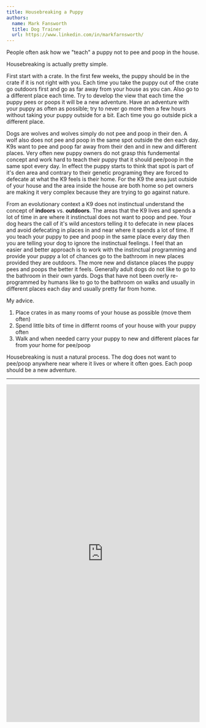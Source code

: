 ```yaml
---
title: Housebreaking a Puppy
authors:
  name: Mark Fansworth
  title: Dog Trainer
  url: https://www.linkedin.com/in/markfarnsworth/
---
```

People often ask how we "teach" a puppy not to pee and poop in the house.

Housebreaking is actually pretty simple.

First start with a crate. In the first few weeks, the puppy should be in the
crate if it is not right with you. Each time you take the puppy out of the
crate go outdoors first and go as far away from your house as you can. Also
go to a different place each time. Try to develop the view that each time the
puppy pees or poops it will be a new adventure. Have an adventure with your
puppy as often as possible; try to never go more then a few hours without
taking your puppy outside for a bit. Each time you go outside pick a
different place.

Dogs are wolves and wolves simply do not pee and poop in their den. A wolf also
does not pee and poop in the same spot outside the den each day. K9s want to
pee and poop far away from their den and in new and different places. Very
often new puppy owners do not grasp this fundemental concept and work hard to
teach their puppy that it should pee/poop in the same spot every day. In effect
the puppy starts to think that spot is part of it's den area and contrary to
their genetic programing they are forced to defecate at what the K9 feels is
their home. For the K9 the area just outside of your house and the area inside
the house are both home so pet owners are making it very complex because they
are trying to go against nature.

From an evolutionary context a K9 does not instinctual understand the concept
of **indoors** vs. **outdoors**. The areas that the K9 lives and spends a lot
of time in are where it instinctual does not want to poop and pee. Your dog
hears the call of it's wild ancestors telling it to defecate in new places and
avoid defecating in places in and near where it spends a lot of time. If you
teach your puppy to pee and poop in the same place every day then you are
telling your dog to ignore the instinctual feelings. I feel that an easier and
better approach is to work with the instinctual programming and provide your
puppy a lot of chances go to the bathroom in new places provided they are
outdoors. The more new and distance places the puppy pees and poops the better
it feels. Generally adult dogs do not like to go to the bathroom in their own
yards. Dogs that have not been overly re-programmed by humans like to go to the
bathroom on walks and usually in different places each day and usually pretty
far from home.

My advice.

1. Place crates in as many rooms of your house as possible (move them often)
2. Spend little bits of time in differnt rooms of your house with your puppy
often
3. Walk and when needed carry your puppy to new and different places far from
your home for pee/poop

Housebreaking is nust a natural process. The dog does not want to pee/poop
anywhere near where it lives or where it often goes. Each poop should be a
new adventure.

<hr/>

<iframe
allowfullscreen
frameborder="0"
height="881"
src="https://www.youtube.com/embed/C8TSCFupTPk?rel=0"
title="Adventure Poop"
width="100%"
/>
